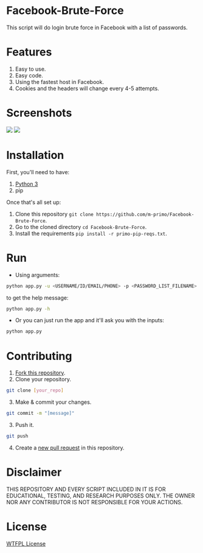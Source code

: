 # Facebook-Brute-Force
This script will do login brute force in Facebook with a list of passwords.


# Features
1. Easy to use.
2. Easy code.
3. Using the fastest host in Facebook.
4. Cookies and the headers will change every 4-5 attempts.


# Screenshots
![](https://lh3.googleusercontent.com/-wYLsAuDg02A/YMPqpL31oOI/AAAAAAAAGsw/RlHmqvrRz3Y2EyhS5GYmb8lBOVC-9CLVgCNcBGAsYHQ/s0/Screenshot%2B2021-06-12%2B003031.png)
![](https://lh3.googleusercontent.com/-yRZABBgyQfk/YMPqpBx3ukI/AAAAAAAAGss/w0mby0CfNMYkf1o-6UIdKNsKXVQO5liTACNcBGAsYHQ/s0/Screenshot%2B2021-06-12%2B004907.png)

# Installation
First, you'll need to have:
1. [Python 3](https://www.python.org/downloads/)
2. pip

Once that's all set up:

1. Clone this repository ```git clone https://github.com/m-primo/Facebook-Brute-Force```.
2. Go to the cloned directory ```cd Facebook-Brute-Force```.
3. Install the requirements ```pip install -r primo-pip-reqs.txt```.


# Run
- Using arguments:
```bash
python app.py -u <USERNAME/ID/EMAIL/PHONE> -p <PASSWORD_LIST_FILENAME> -l <LOG_FILE_NAME>
```
to get the help message:
```bash
python app.py -h
```
- Or you can just run the app and it'll ask you with the inputs:
```bash
python app.py
```


# Contributing
1. [Fork this repository](https://github.com/m-primo/Facebook-Brute-Force/fork).
2. Clone your repository.
```bash
git clone [your_repo]
```
3. Make & commit your changes.
```bash
git commit -m "[message]"
```
3. Push it.
```bash
git push
```
4. Create a [new pull request](https://github.com/m-primo/Facebook-Brute-Force/pulls) in this repository.


# Disclaimer
THIS REPOSITORY AND EVERY SCRIPT INCLUDED IN IT IS FOR EDUCATIONAL, TESTING, AND RESEARCH PURPOSES ONLY. THE OWNER NOR ANY CONTRIBUTOR IS NOT RESPONSIBLE FOR YOUR ACTIONS.


# License
[WTFPL License](LICENSE)